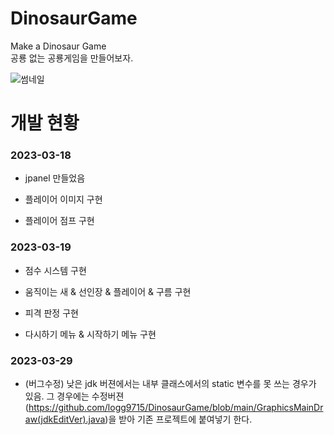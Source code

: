 # DinosaurGame
Make a Dinosaur Game<br>
공룡 없는 공룡게임을 만들어보자. 

![썸네일](https://user-images.githubusercontent.com/127168700/226173415-79f39dee-567f-4fb5-a7f8-d880ad912b16.png)


# 개발 현황

### 2023-03-18

- jpanel 만들었음

- 플레이어 이미지 구현

- 플레이어 점프 구현





### 2023-03-19

- 점수 시스템 구현

- 움직이는 새 & 선인장 & 플레이어 & 구름 구현

- 피격 판정 구현

- 다시하기 메뉴 & 시작하기 메뉴 구현

### 2023-03-29

- (버그수정) 낮은 jdk 버젼에서는 내부 클래스에서의 static 변수를 못 쓰는 경우가 있음. 그 경우에는 수정버젼(https://github.com/logg9715/DinosaurGame/blob/main/GraphicsMainDraw(jdkEditVer).java)을 받아 기존 프로젝트에 붙여넣기 한다. 
